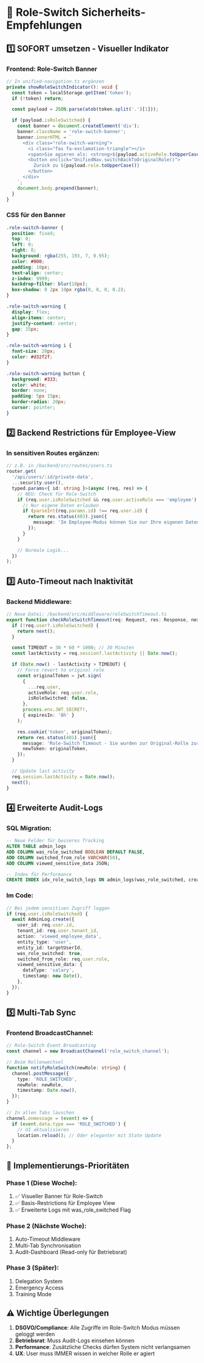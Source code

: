# 🚨 Role-Switch Sicherheits-Empfehlungen

## 1️⃣ SOFORT umsetzen - Visueller Indikator

### Frontend: Role-Switch Banner

```typescript
// In unified-navigation.ts ergänzen
private showRoleSwitchIndicator(): void {
  const token = localStorage.getItem('token');
  if (!token) return;

  const payload = JSON.parse(atob(token.split('.')[1]));

  if (payload.isRoleSwitched) {
    const banner = document.createElement('div');
    banner.className = 'role-switch-banner';
    banner.innerHTML = `
      <div class="role-switch-warning">
        <i class="fas fa-exclamation-triangle"></i>
        <span>Sie agieren als: <strong>${payload.activeRole.toUpperCase()}</strong></span>
        <button onclick="UnifiedNav.switchBackToOriginalRole()">
          Zurück zu ${payload.role.toUpperCase()}
        </button>
      </div>
    `;
    document.body.prepend(banner);
  }
}
```

### CSS für den Banner

```css
.role-switch-banner {
  position: fixed;
  top: 0;
  left: 0;
  right: 0;
  background: rgba(255, 193, 7, 0.95);
  color: #000;
  padding: 10px;
  text-align: center;
  z-index: 9999;
  backdrop-filter: blur(10px);
  box-shadow: 0 2px 10px rgba(0, 0, 0, 0.2);
}

.role-switch-warning {
  display: flex;
  align-items: center;
  justify-content: center;
  gap: 15px;
}

.role-switch-warning i {
  font-size: 20px;
  color: #d32f2f;
}

.role-switch-warning button {
  background: #333;
  color: white;
  border: none;
  padding: 5px 15px;
  border-radius: 20px;
  cursor: pointer;
}
```

## 2️⃣ Backend Restrictions für Employee-View

### In sensitiven Routes ergänzen:

```typescript
// z.B. in /backend/src/routes/users.ts
router.get(
  '/api/users/:id/private-data',
  ...security.user(),
  typed.params<{ id: string }>(async (req, res) => {
    // NEU: Check für Role-Switch
    if (req.user.isRoleSwitched && req.user.activeRole === 'employee') {
      // Nur eigene Daten erlauben
      if (parseInt(req.params.id) !== req.user.id) {
        return res.status(403).json({
          message: 'Im Employee-Modus können Sie nur Ihre eigenen Daten einsehen',
        });
      }
    }

    // Normale Logik...
  })
);
```

## 3️⃣ Auto-Timeout nach Inaktivität

### Backend Middleware:

```typescript
// Neue Datei: /backend/src/middleware/roleSwitchTimeout.ts
export function checkRoleSwitchTimeout(req: Request, res: Response, next: NextFunction) {
  if (!req.user?.isRoleSwitched) {
    return next();
  }

  const TIMEOUT = 30 * 60 * 1000; // 30 Minuten
  const lastActivity = req.session?.lastActivity || Date.now();

  if (Date.now() - lastActivity > TIMEOUT) {
    // Force revert to original role
    const originalToken = jwt.sign(
      {
        ...req.user,
        activeRole: req.user.role,
        isRoleSwitched: false,
      },
      process.env.JWT_SECRET!,
      { expiresIn: '8h' }
    );

    res.cookie('token', originalToken);
    return res.status(401).json({
      message: 'Role-Switch Timeout - Sie wurden zur Original-Rolle zurückgesetzt',
      newToken: originalToken,
    });
  }

  // Update last activity
  req.session.lastActivity = Date.now();
  next();
}
```

## 4️⃣ Erweiterte Audit-Logs

### SQL Migration:

```sql
-- Neue Felder für besseres Tracking
ALTER TABLE admin_logs
ADD COLUMN was_role_switched BOOLEAN DEFAULT FALSE,
ADD COLUMN switched_from_role VARCHAR(50),
ADD COLUMN viewed_sensitive_data JSON;

-- Index für Performance
CREATE INDEX idx_role_switch_logs ON admin_logs(was_role_switched, created_at);
```

### Im Code:

```typescript
// Bei jedem sensitiven Zugriff loggen
if (req.user.isRoleSwitched) {
  await AdminLog.create({
    user_id: req.user.id,
    tenant_id: req.user.tenant_id,
    action: 'viewed_employee_data',
    entity_type: 'user',
    entity_id: targetUserId,
    was_role_switched: true,
    switched_from_role: req.user.role,
    viewed_sensitive_data: {
      dataType: 'salary',
      timestamp: new Date(),
    },
  });
}
```

## 5️⃣ Multi-Tab Sync

### Frontend BroadcastChannel:

```typescript
// Role-Switch Event Broadcasting
const channel = new BroadcastChannel('role_switch_channel');

// Beim Rollenwechsel
function notifyRoleSwitch(newRole: string) {
  channel.postMessage({
    type: 'ROLE_SWITCHED',
    newRole: newRole,
    timestamp: Date.now(),
  });
}

// In allen Tabs lauschen
channel.onmessage = (event) => {
  if (event.data.type === 'ROLE_SWITCHED') {
    // UI aktualisieren
    location.reload(); // Oder eleganter mit State Update
  }
};
```

## 🚀 Implementierungs-Prioritäten

### Phase 1 (Diese Woche):

1. ✅ Visueller Banner für Role-Switch
2. ✅ Basis-Restrictions für Employee View
3. ✅ Erweiterte Logs mit was_role_switched Flag

### Phase 2 (Nächste Woche):

1. Auto-Timeout Middleware
2. Multi-Tab Synchronisation
3. Audit-Dashboard (Read-only für Betriebsrat)

### Phase 3 (Später):

1. Delegation System
2. Emergency Access
3. Training Mode

## ⚠️ Wichtige Überlegungen

1. **DSGVO/Compliance**: Alle Zugriffe im Role-Switch Modus müssen geloggt werden
2. **Betriebsrat**: Muss Audit-Logs einsehen können
3. **Performance**: Zusätzliche Checks dürfen System nicht verlangsamen
4. **UX**: User muss IMMER wissen in welcher Rolle er agiert
